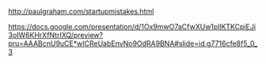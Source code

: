 http://paulgraham.com/startupmistakes.html

https://docs.google.com/presentation/d/1Ox9mwO7aCfwXUw1pllKTKCpiEJi3oIW6KHrXfNtrIXQ/preview?pru=AAABcnU9uCE*wICReUabEnvNo9OdRA9BNA#slide=id.g7716cfe8f5_0_3